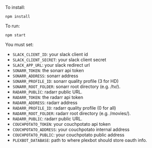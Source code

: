 To install:

```
npm install
```

To run:

```
npm start
```

You must set:

* `SLACK_CLIENT_ID`: your slack client id
* `SLACK_CLIENT_SECRET`: your slack client secret
* `SLACK_APP_URL`: your slack redirect url
* `SONARR_TOKEN`: the sonarr api token
* `SONARR_ADDRESS`: sonarr address
* `SONARR_PROFILE_ID`: sonarr quality profile (3 for HD)
* `SONARR_ROOT_FOLDER`: sonarr root directory (e.g. /tv/).
* `RADARR_PUBLIC`: radarr public URL.
* `RADARR_TOKEN`: the radarr api token
* `RADARR_ADDRESS`: radarr address
* `RADARR_PROFILE_ID`: radarr quality profile (0 for all)
* `RADARR_ROOT_FOLDER`: radarr root directory (e.g. /movies/).
* `RADARR_PUBLIC`: radarr public URL.
* `COUCHPOTATO_TOKEN`: your couchpotato api token
* `COUCHPOTATO_ADDRESS`: your couchpotato internal address
* `COUCHPOTATO_PUBLIC`: your couchpotato public address
* `PLEXBOT_DATABASE`: path to where plexbot should store oauth info.
